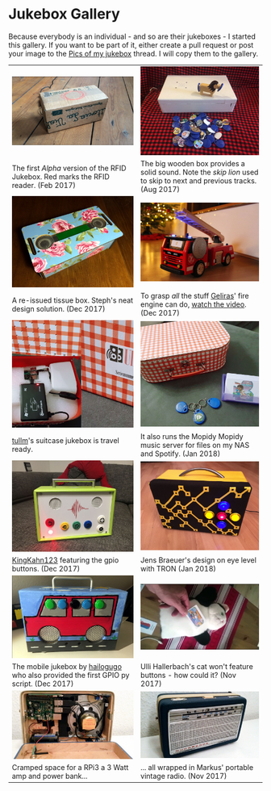 
# Jukebox Gallery
Because everybody is an individual - and so are their jukeboxes - I started this gallery. If you want to be part of it, either create a pull request or post your image to the [Pics of my jukebox](https://github.com/MiczFlor/RPi-Jukebox-RFID/issues/5) thread. I will copy them to the gallery.

|  |  |
| --- | --- |
| ![Caption](img/gallery/Alpha-20170310_w800-01.jpg "Caption") | ![Caption](img/gallery/Elsa-20171210_w800-01.jpg "Caption") |
| The first *Alpha* version of the RFID Jukebox. Red marks the RFID reader. (Feb 2017) | The big wooden box provides a solid sound. Note the *skip lion* used to skip to next and previous tracks. (Aug 2017) |
| ![Caption](img/gallery/Steph-20171215_w800-01.jpg "Caption") | ![Caption](img/gallery/Geliras-20171228-Jukebox-01-w800.jpg "Caption") |
| A re-issued tissue box. Steph's neat design solution. (Dec 2017) | To grasp *all* the stuff [Geliras](https://github.com/Geliras)' fire engine can do, [watch the video](https://youtu.be/DbpXD0Y3a-Q). (Dec 2017) |
| ![Caption](img/gallery/tullm-jan2018_w800-01.jpg "Caption") | ![Caption](img/gallery/tullm-jan2018_w800-02.jpg "Caption") |
| [tullm](https://github.com/tullm)'s suitcase jukebox is travel ready.  | It also runs the Mopidy Mopidy music server for files on my NAS and Spotify. (Jan 2018) |
| ![Caption](img/gallery/KingKahn-20180101-Jukebox-01-w800.jpg "Caption") | ![Caption](img/gallery/Jens-Braeuer-Jan-2018-w800-01.jpg "Caption") |
| [KingKahn123](https://github.com/KingKahn123) featuring the gpio buttons. (Dec 2017) | Jens Braeuer's design on eye level with TRON (Jan 2018) |
| ![Caption](img/gallery/hailogugo-20171222-w800-01.jpg "Caption") | ![Caption](img/gallery/UlliH-20171210_w800-01.jpg "Caption") |
| The mobile jukebox by [hailogugo](https://github.com/hailogugo) who also provided the first GPIO py script. (Dec 2017) | Ulli Hallerbach's cat won't feature buttons - how could it? (Nov 2017) |
| ![Caption](img/gallery/Markus-20171218_w800-01.jpg "Caption") | ![Caption](img/gallery/Markus-20171218_w800-02.jpg "Caption") |
| Cramped space for a RPi3 a 3 Watt amp and power bank... | ... all wrapped in Markus' portable vintage radio. (Nov 2017)  |
